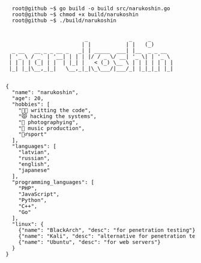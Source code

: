 <pre>
  root@github ~$ go build -o build src/narukoshin.go
  root@github ~$ chmod +x build/narukoshin
  root@github ~$ ./build/narukoshin
  <br>
                         _             _     _       
                        | |           | |   (_)      
  _ __   __ _ _ __ _   _| | _____  ___| |__  _ _ __  
 | '_ \ / _` | '__| | | | |/ / _ \/ __| '_ \| | '_ \ 
 | | | | (_| | |  | |_| |   < (_) \__ \ | | | | | | |
 |_| |_|\__,_|_|   \__,_|_|\_\___/|___/_| |_|_|_| |_|
                                                     
                                                     
{
  "name": "narukoshin",
  "age": 20,
  "hobbies": [
    "👨‍💻 writting the code",
    "😾 hacking the systems",
    "🤳 photographying",
    "🎹 music production",
    "🤸‍♂️sport"
  ],
  "languages": [
    "latvian",
    "russian",
    "english",
    "japanese"
  ],
  "programming_languages": [
    "PHP",
    "JavaScript",
    "Python",
    "C++",
    "Go"
  ],
  "linux": {
    {"name": "BlackArch", "desc": "for penetration testing"},
    {"name": "Kali", "desc": "alternative for penetration testing"},
    {"name": "Ubuntu", "desc": "for web servers"}
  }
}
</pre>
